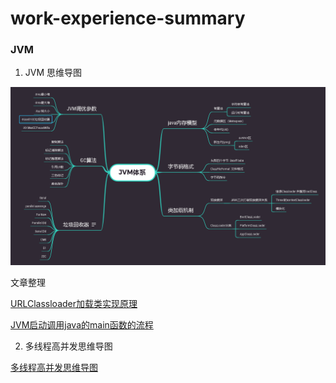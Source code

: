 # work-experience-summary

### JVM 

1. JVM 思维导图

![](./JVM/doc/jvm.png)

文章整理

[URLClassloader加载类实现原理](./JVM/doc/类加载机制/URLClassloader加载类实现原理.md)

[JVM启动调用java的main函数的流程](./JVM/doc/JVM启动/JVM启动调用java的main函数的流程.md)

2. 多线程高并发思维导图

[多线程高并发思维导图](concurrent/doc/java多线程并发.xmind)



